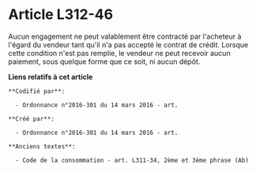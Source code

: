 # Article L312-46

Aucun engagement ne peut valablement être contracté par l'acheteur à l'égard du vendeur tant qu'il n'a pas accepté le contrat
de crédit. Lorsque cette condition n'est pas remplie, le vendeur ne peut recevoir aucun paiement, sous quelque forme que ce
soit, ni aucun dépôt.

**Liens relatifs à cet article**

	**Codifié par**:

	  - Ordonnance n°2016-301 du 14 mars 2016 - art.

	**Créé par**:

	  - Ordonnance n°2016-301 du 14 mars 2016 - art.

	**Anciens textes**:

	  - Code de la consommation - art. L311-34, 2ème et 3ème phrase (Ab)
